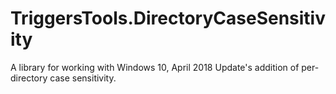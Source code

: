 # TriggersTools.DirectoryCaseSensitivity
A library for working with Windows 10, April 2018 Update's addition of per-directory case sensitivity.
